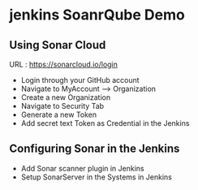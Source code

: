 # jenkins SoanrQube Demo


## Using Sonar Cloud

URL : https://sonarcloud.io/login

- Login through your GitHub account
- Navigate to MyAccount --> Organization
- Create a new Organization
- Navigate to Security Tab
- Generate a new Token
- Add secret text Token as Credential in the Jenkins


## Configuring Sonar in the Jenkins

- Add Sonar scanner plugin in Jenkins
- Setup SonarServer in the Systems in Jenkins

